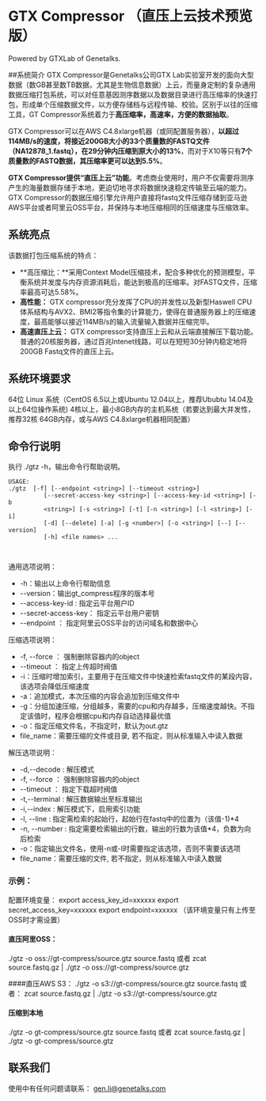 # GTX Compressor  （直压上云技术预览版）

Powered by GTXLab of Genetalks.

##系统简介
GTX Compressor是Genetalks公司GTX Lab实验室开发的面向大型数据（数GB甚至数TB数据，尤其是生物信息数据）上云，而量身定制的复杂通用数据压缩打包系统，可以对任意基因测序数据以及数据目录进行高压缩率的快速打包，形成单个压缩数据文件，以方便存储档与远程传输、校验。区别于以往的压缩工具，GT Compressor系统着力于**高压缩率，高速率，方便的数据抽取**。

GTX Compressor可以在AWS C4.8xlarge机器（或同配置服务器），**以超过114MB/s的速度，将接近200GB大小的33个质量数的FASTQ文件（NA12878_1.fastq），在29分钟内压缩到原大小的13%**，而对于X10等只有**7个质量数的FASTQ数据，其压缩率更可以达到5.5%**。

**GTX Compressor提供“直压上云”功能**。考虑商业使用时，用户不仅需要将测序产生的海量数据存储于本地，更迫切地寻求将数据快速稳定传输至云端的能力。 GTX Compressor的数据压缩引擎允许用户直接将fastq文件压缩存储到亚马逊AWS平台或者阿里云OSS平台，并保持与本地压缩相同的压缩速度与压缩效率。

## 系统亮点

该数据打包压缩系统的特点：
- **高压缩比：**采用Context Model压缩技术，配合多种优化的预测模型，平衡系统并发度与内存资源消耗后，能达到极高的压缩率。对FASTQ文件，压缩率最高可达5.58%。
- **高性能：** GTX compressor充分发挥了CPU的并发性以及新型Haswell CPU体系结构与AVX2、BMI2等指令集的计算能力，使得在普通服务器上的压缩速度，最高能够以接近114MB/s的输入流量输入数据并压缩完毕。 
- **高速直压上云：** GTX compressor支持直压上云和从云端直接解压下载功能。普通的20核服务器，通过百兆Intenet线路，可以在短短30分钟内稳定地将200GB Fastq文件的直压上云。 



## 系统环境要求
64位 Linux 系统（CentOS 6.5以上或Ubuntu 12.04以上，推荐Ububtu 14.04及以上64位操作系统)
4核以上，最小8GB内存的主机系统（若要达到最大并发性，推荐32核 64GB内存，或与AWS C4.8xlarge机器相同配置）


## 命令行说明

执行 ./gtz -h，输出命令行帮助说明。


```
USAGE: 
./gtz  [-f] [--endpoint <string>] [--timeout <string>]
          [--secret-access-key <string>] [--access-key-id <string>] [-b
          <string>] [-s <string>] [-t] [-n <string>] [-l <string>] [-i]
          [-d] [--delete] [-a] [-g <number>] [-o <string>] [--] [--version]
          [-h] <file names> ...

  
```

通用选项说明：
- -h：输出以上命令行帮助信息
- \-\-version：输出gt_compress程序的版本号
- \-\-access-key-id       :   指定云平台用户ID
- \-\-secret-access-key： 指定云平台用户密钥
- \-\-endpoint             ：  指定阿里云OSS平台的访问域名和数据中心

压缩选项说明：
- -f,  \-\-force              ：  强制删除容器内的object
- \-\-timeout               ：  指定上传超时阀值
- -i：压缩时增加索引，主要用于在压缩文件中快速检索fastq文件的某段内容，该选项会降低压缩速度
- -a：追加模式，本次压缩的内容会追加到压缩文件中
- -g：分组加速压缩，分组越多，需要的cpu和内存越多，压缩速度越快。不指定该值时，程序会根据cpu和内存自动选择最优值
- -o：指定压缩文件名，不指定时，默认为out.gtz
- file_name：需要压缩的文件或目录, 若不指定，则从标准输入中读入数据


解压选项说明：
- -d,\-\-decode             :  解压模式
- -f, \-\-force              ：  强制删除容器内的object
- \-\-timeout               ：  指定下载超时阀值
- -t,\-\-terminal            :   解压数据输出至标准输出
- -i,\-\-index                 :   解压模式下，启用索引功能
- -l, \-\-line                   :   指定需检索的起始行，起始行在fastq中的位置为（该值-1)*4
- -n, \-\-number           :   指定需要检索输出的行数，输出的行数为该值*4，负数为向后检索
- -o：指定输出文件名，使用-n或-l时需要指定该选项，否则不需要该选项
- file_name：需要压缩的文件, 若不指定，则从标准输入中读入数据


### 示例：
配置环境变量：
export access_key_id=xxxxxx
export secret_access_key=xxxxxx
export endpoint=xxxxxx   （该环境变量只有上传至OSS时才需设置）


#### 直压阿里OSS：

./gtz  -o oss://gt-compress/source.gtz   source.fastq
或者
zcat source.fastq.gz  |  ./gtz  -o oss://gt-compress/source.gtz

####直压AWS S3：
./gtz  -o s3://gt-compress/source.gtz   source.fastq
或者：
zcat source.fastq.gz  |  ./gtz  -o s3://gt-compress/source.gtz

#### 压缩到本地
./gtz  -o gt-compress/source.gtz   source.fastq
或者
zcat source.fastq.gz  |  ./gtz  -o gt-compress/source.gtz



## 联系我们

使用中有任何问题请联系： gen.li@genetalks.com
